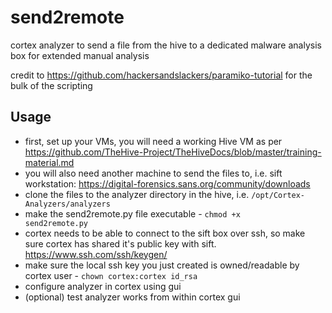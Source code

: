 # send2remote
cortex analyzer to send a file from the hive to a dedicated malware analysis box for extended manual analysis

credit to https://github.com/hackersandslackers/paramiko-tutorial for the bulk of the scripting

## Usage

* first, set up your VMs, you will need a working Hive VM as per https://github.com/TheHive-Project/TheHiveDocs/blob/master/training-material.md 
* you will also need another machine to send the files to, i.e. sift workstation: https://digital-forensics.sans.org/community/downloads
* clone the files to the analyzer directory in the hive, i.e. <code>/opt/Cortex-Analyzers/analyzers</code>
* make the send2remote.py file executable - <code>chmod +x send2remote.py</code>
* cortex needs to be able to connect to the sift box over ssh, so make sure cortex has shared it's public key with sift. https://www.ssh.com/ssh/keygen/
* make sure the local ssh key you just created is owned/readable by cortex user - <code>chown cortex:cortex id_rsa</code>
* configure analyzer in cortex using gui
* (optional) test analyzer works from within cortex gui
